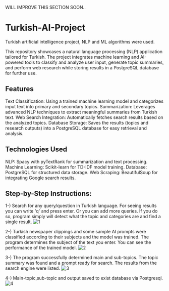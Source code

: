 WILL IMPROVE THIS SECTION SOON..
# Turkish-AI-Project
Turkish artificial intelligence project, NLP and ML algorithms were used.

This repository showcases a natural language processing (NLP) application tailored for Turkish. The project integrates machine learning and AI-powered tools to classify and analyze user input, generate topic summaries, and perform web research while storing results in a PostgreSQL database for further use.
## Features
Text Classification: Using a trained machine learning model and categorizes input text into primary and secondary topics.
Summarization: Leverages advanced NLP techniques to extract meaningful summaries from Turkish text.
Web Search Integration: Automatically fetches search results based on the analyzed topics.
Database Storage: Saves the results (topics and research outputs) into a PostgreSQL database for easy retrieval and analysis.

## Technologies Used
NLP: Spacy with pyTextRank for summarization and text processing.
Machine Learning: Scikit-learn for TD-IDF model training.
Database: PostgreSQL for structured data storage.
Web Scraping: BeautifulSoup for integrating Google search results.

## Step-by-Step Instructions:
1-) Search for any query/question in Turkish language. For seeing results you can write 'q' and press enter. Or you can add more queries. If you do so, program simply will detect what the topic and categories are and find a single result.
![1](https://github.com/user-attachments/assets/61407238-caf7-4c72-a7a0-8039a377cb96)

2-) Turkish newspaper clippings and some sample AI prompts were classified according to their subjects and the model was trained. The program determines the subject of the text you enter. You can see the performance of the trained model.
![2](https://github.com/user-attachments/assets/0cf72962-e57b-497f-8233-d13771496d7f)

3-) The program successfully determined main and sub-topics. The topic summary was found and a prompt  ready for search. The results from the search engine were listed. 
![3](https://github.com/user-attachments/assets/0c1c20f9-44a1-4c26-a978-8cf0d2144661)

4-) Main-topic,sub-topic and output saved to exist database via Postgresql.
![4](https://github.com/user-attachments/assets/425d8662-bd84-4500-a942-e406178a64b9)





